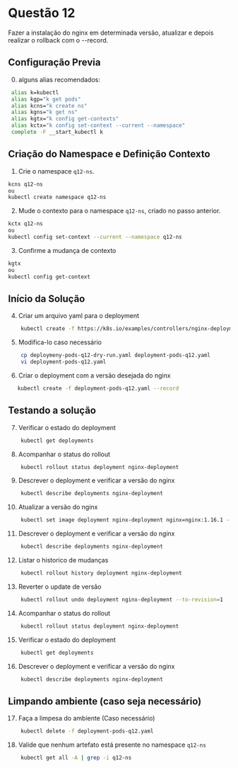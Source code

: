 # Questão 12

Fazer a instalação do nginx em determinada versão, atualizar e depois realizar o rollback com o --record.

## Configuração Previa
0. alguns alias recomendados:
```bash
 alias k=kubectl
 alias kgp="k get pods"
 alias kcns="k create ns"
 alias kgns="k get ns"
 alias kgtx="k config get-contexts"
 alias kctx="k config set-context --current --namespace"
 complete -F __start_kubectl k
```

## Criação do Namespace e Definição Contexto 
1. Crie o namespace `q12-ns`.
```bash
kcns q12-ns
ou
kubectl create namespace q12-ns
```
2. Mude o contexto para o namespace `q12-ns`, criado no passo anterior.
```bash
kctx q12-ns
ou
kubectl config set-context --current --namespace q12-ns
```
3. Confirme a mudança de contexto
```bash
kgtx
ou
kubectl config get-context
```

## Início da Solução
4. Criar um arquivo yaml para o deployment 
```bash
    kubectl create -f https://k8s.io/examples/controllers/nginx-deployment.yaml --dry-run=client -o yaml > deployment-pods-q12-dry-run.yaml
```
5. Modifica-lo caso necessário
```bash
    cp deploymeny-pods-q12-dry-run.yaml deployment-pods-q12.yaml
    vi deployment-pods-q12.yaml  
```
6. Criar o deployment com a versão desejada do nginx
```bash
   kubectl create -f deployment-pods-q12.yaml --record 
```

## Testando a solução
7. Verificar o estado do deployment
```bash
    kubectl get deployments
```
8. Acompanhar o status do rollout
```bash
    kubectl rollout status deployment nginx-deployment
```
9. Descrever o deployment e verificar a versão do nginx
```bash
    kubectl describe deployments nginx-deployment
```   
10. Atualizar a versão do nginx
```bash
    kubectl set image deployment nginx-deployment nginx=nginx:1.16.1 --record
```
11. Descrever o deployment e verificar a versão do nginx
```bash
    kubectl describe deployments nginx-deployment
```
12. Listar o historico de mudanças
```bash
    kubectl rollout history deployment nginx-deployment
```
13. Reverter o update de versão
```bash
    kubectl rollout undo deployment nginx-deployment --to-revision=1
```
14. Acompanhar o status do rollout
```bash
    kubectl rollout status deployment nginx-deployment
```
15. Verificar o estado do deployment
```bash
    kubectl get deployments
```
16. Descrever o deployment e verificar a versão do nginx
```bash
    kubectl describe deployments nginx-deployment
```

## Limpando ambiente (caso seja necessário)
17. Faça a limpesa do ambiente (Caso necessário)
```bash
    kubectl delete -f deployment-pods-q12.yaml
```
18. Valide que nenhum artefato está presente no namespace `q12-ns`
```bash
    kubectl get all -A | grep -i q12-ns
```